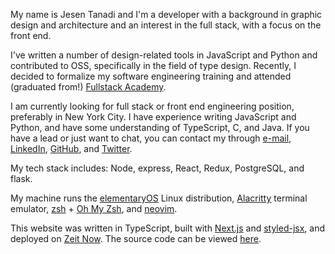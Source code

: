 My name is Jesen Tanadi and I'm a developer with a background in graphic design and architecture and an interest in the full stack, with a focus on the front end.

I've written a number of design-related tools in JavaScript and Python and contributed to OSS, specifically in the field of type design. Recently, I decided to formalize my software engineering training and attended (graduated from!) [Fullstack Academy](https://www.fullstackacademy.com/).

I am currently looking for full stack or front end engineering position, preferably in New York City. I have experience writing JavaScript and Python, and have some understanding of TypeScript, C, and Java. If you have a lead or just want to chat, you can contact my through [e-mail](mailto:mail@jesentanadi.com), [LinkedIn](https://linkedin.com/in/jesentanadi), [GitHub](https://github.com/jtanadi), and [Twitter](https://twitter.com/jesentanadi).


My tech stack includes: Node, express, React, Redux, PostgreSQL, and flask. 







My machine runs the [elementaryOS](https://elementary.io/) Linux distribution, [Alacritty](https://github.com/alacritty/alacritty) terminal emulator, [zsh](https://www.zsh.org/) + [Oh My Zsh](https://ohmyz.sh/), and [neovim](https://neovim.io/). 


This website was written in TypeScript, built with [Next.js](https://nextjs.org/) and [styled-jsx](https://github.com/zeit/styled-jsx), and deployed on [Zeit Now](https://zeit.co/). The source code can be viewed [here](https://github.com/jtanadi/web2020).
